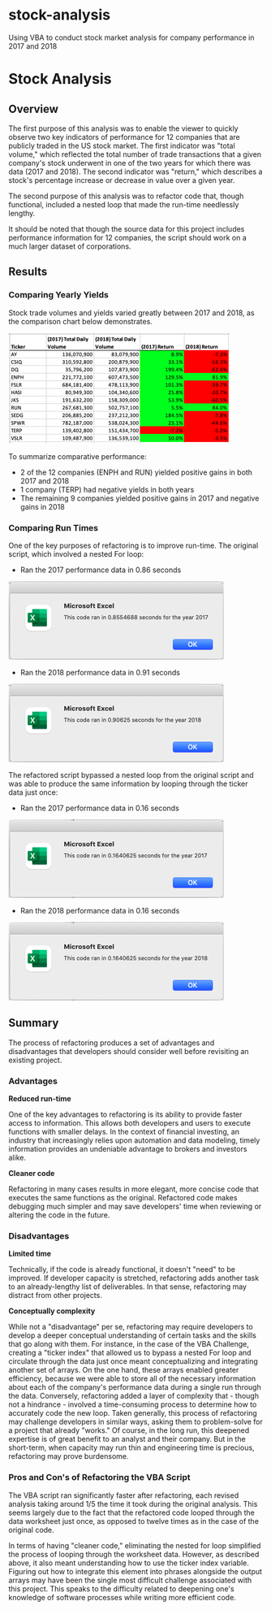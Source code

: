 # stock-analysis
Using VBA to conduct stock market analysis for company performance in 2017 and 2018
# Stock Analysis

## Overview
The first purpose of this analysis was to enable the viewer to quickly observe two key indicators of performance for 12 companies that are publicly traded in the US stock market. The first indicator was "total volume," which reflected the total number of trade transactions that a given company's stock underwent in one of the two years for which there was data (2017 and 2018). The second indicator was "return," which describes a stock's percentage increase or decrease in value over a given year.

The second purpose of this analysis was to refactor code that, though functional, included a nested loop that made the run-time needlessly lengthy.

It should be noted that though the source data for this project includes performance information for 12 companies, the script should work on a much larger dataset of corporations.

## Results

### Comparing Yearly Yields
Stock trade volumes and yields varied greatly between 2017 and 2018, as the comparison chart below demonstrates.

![Volume and Return Comparison](https://github.com/temersonzetina/stock-analysis/blob/main/Yearly_Volume_Return_Comparison.png)

To summarize comparative performance:

* 2 of the 12 companies (ENPH and RUN) yielded positive gains in both 2017 and 2018
* 1 company (TERP) had negative yields in both years
* The remaining 9 companies yielded positive gains in 2017 and negative gains in 2018

### Comparing Run Times
One of the key purposes of refactoring is to improve run-time. The original script, which involved a nested For loop:

* Ran the 2017 performance data in 0.86 seconds

![2017 Run-time (Original code)](https://github.com/temersonzetina/stock-analysis/blob/main/VBA_Challenge_2017_Original.png)

* Ran the 2018 performance data in 0.91 seconds

![2018 Run-time (Original code)](https://github.com/temersonzetina/stock-analysis/blob/main/VBA_Challenge_2018_Original.png)

The refactored script bypassed a nested loop from the original script and was able to produce the same information by looping through the ticker data just once:

* Ran the 2017 performance data in 0.16 seconds

![2017 Run-time (Refactored)](https://github.com/temersonzetina/stock-analysis/blob/main/VBA_Challenge_2017_Refactored.png)

* Ran the 2018 performance data in 0.16 seconds

![2018 Run-time (Refactored)](https://github.com/temersonzetina/stock-analysis/blob/main/VBA_Challenge_2018_Refactored.png)

## Summary
The process of refactoring produces a set of advantages and disadvantages that developers should consider well before revisiting an existing project.

### Advantages
**Reduced run-time**

One of the key advantages to refactoring is its ability to provide faster access to information. This allows both developers and users to execute functions with smaller delays. In the context of financial investing, an industry that increasingly relies upon automation and data modeling, timely information provides an undeniable advantage to brokers and investors alike.

**Cleaner code**

Refactoring in many cases results in more elegant, more concise code that executes the same functions as the original. Refactored code makes debugging much simpler and may save developers' time when reviewing or altering the code in the future.

### Disadvantages

**Limited time**

Technically, if the code is already functional, it doesn't "need" to be improved. If developer capacity is stretched, refactoring adds another task to an already-lengthy list of deliverables. In that sense, refactoring may distract from other projects.

**Conceptually complexity**

While not a "disadvantage" per se, refactoring may require developers to develop a deeper conceptual understanding of certain tasks and the skills that go along with them. For instance, in the case of the VBA Challenge, creating a "ticker index" that allowed us to bypass a nested For loop and circulate through the data just once meant conceptualizing and integrating another set of arrays. On the one hand, these arrays enabled greater efficiency, because we were able to store all of the necessary information about each of the company's performance data during a single run through the data. Conversely, refactoring added a layer of complexity that - though not a hindrance - involved a time-consuming process to determine how to accurately code the new loop. Taken generally, this process of refactoring may challenge developers in similar ways, asking them to problem-solve for a project that already "works." Of course, in the long run, this deepened expertise is of great benefit to an analyst and their company. But in the short-term, when capacity may run thin and engineering time is precious, refactoring may prove burdensome.

### Pros and Con's of Refactoring the VBA Script
The VBA script ran significantly faster after refactoring, each revised analysis taking around 1/5 the time it took during the original analysis. This seems largely due to the fact that the refactored code looped through the data worksheet just once, as opposed to twelve times as in the case of the original code.

In terms of having "cleaner code," eliminating the nested for loop simplified the process of looping through the worksheet data. However, as described above, it also meant understanding how to use the ticker index variable. Figuring out how to integrate this element into phrases alongside the output arrays may have been the single most difficult challenge associated with this project. This speaks to the difficulty related to deepening one's knowledge of software processes while writing more efficient code.


